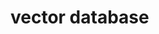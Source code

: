 <!--
 * @Author: jackning 270580156@qq.com
 * @Date: 2025-03-11 21:00:25
 * @LastEditors: jackning 270580156@qq.com
 * @LastEditTime: 2025-03-11 21:00:35
 * @Description: bytedesk.com https://github.com/Bytedesk/bytedesk
 *   Please be aware of the BSL license restrictions before installing Bytedesk IM – 
 *  selling, reselling, or hosting Bytedesk IM as a service is a breach of the terms and automatically terminates your rights under the license. 
 *  Business Source License 1.1: https://github.com/Bytedesk/bytedesk/blob/main/LICENSE 
 *  contact: 270580156@qq.com 
 * 
 * Copyright (c) 2025 by bytedesk.com, All Rights Reserved. 
-->
# vector database
